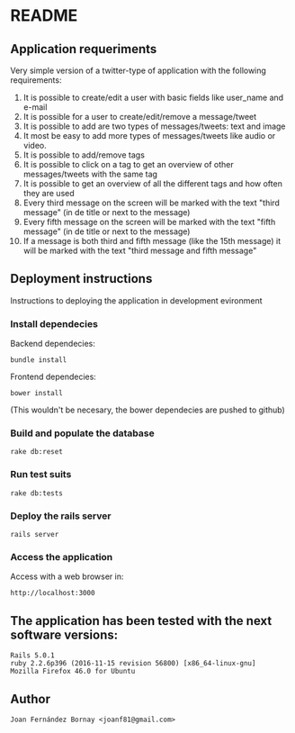 # README
## Application requeriments
Very simple version of a twitter-type of application with the following requirements:

1. It is possible to create/edit a user with basic fields like user_name and e-mail
2. It is possible for a user to create/edit/remove a message/tweet
3. It is possible to add are two types of messages/tweets: text and image
4. It most be easy to add more types of messages/tweets like audio or video.
5. It is possible to add/remove tags
6. It is possible to click on a tag to get an overview of other messages/tweets with the same tag
7. It is possible to get an overview of all the different tags and how often they are used
8. Every third message on the screen will be marked with the text "third message" (in de title or next to the message)
9. Every fifth message on the screen will be marked with the text "fifth message" (in de title or next to the message)
10. If a message is both third and fifth message (like the 15th message) it will be marked with the text "third message and fifth message"

## Deployment instructions
Instructions to deploying the application in development evironment

### Install dependecies
Backend dependecies:
```
bundle install
```

Frontend dependecies: 
```
bower install
```
(This wouldn't be necesary, the bower dependecies are pushed to github)


### Build and populate the database 
```
rake db:reset
```

### Run test suits
```
rake db:tests
```

### Deploy the rails server
```
rails server
```

### Access the application
Access with a web browser in:
```
http://localhost:3000
```

## The application has been tested with the next software versions:
```
Rails 5.0.1
ruby 2.2.6p396 (2016-11-15 revision 56800) [x86_64-linux-gnu]
Mozilla Firefox 46.0 for Ubuntu
```


## Author
```
Joan Fernández Bornay <joanf81@gmail.com>
```
